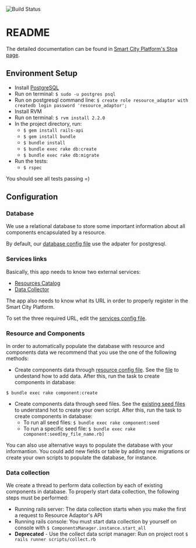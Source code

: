 ![Build Status](https://gitlab.com/smart-city-platform/resource-adaptor/badges/master/build.svg)

# README

The detailed documentation can be found in [Smart City Platform's Stoa page](https://social.stoa.usp.br/poo2016/forum-projeto-cidades-inteligentes/resource-adaptor).

## Environment Setup

* Install [PostgreSQL](https://www.postgresql.org/download/)
* Run on terminal: ```$ sudo -u postgres psql```
* Run on postgresql command line: ```$ create role resource_adaptor with createdb login password 'resource_adaptor';```
* Install RVM
* Run on terminal: ```$ rvm install 2.2.0```
* In the project directory, run:
  * ```$ gem install rails-api```
  * ```$ gem install bundle```
  * ```$ bundle install```
  * ```$ bundle exec rake db:create```
  * ```$ bundle exec rake db:migrate```
* Run the tests:
  * ```$ rspec```

You should see all tests passing =)

## Configuration

### Database

We use a relational database to store some important information about all components encapsulated by a resource.

By default, our [database config file](config/database.yml) use the adpater for postgresql.

### Services links

Basically, this app needs to know two external services:
* [Resources Catalog](https://gitlab.com/smart-city-platform/resources-catalog)
* [Data Collector](https://gitlab.com/smart-city-platform/data_collector)

The app also needs to know what its URL in order to properly register in the Smart City Platform.

To set the three required URL, edit the [services config file](config/services.yml).

### Resource and Components

In order to automatically populate the database with resource and components data we recommend that you use the one of the following methods:

* Create components data through [resource config file](config/resource.yml). See the [file](config/resource.yml) to undestand how to add data. After this, run the task to create components in database:

```$ bundle exec rake component:create```

* Create components data through seed files. See the [existing seed files](lib/seeds/) to understand hot to create your own script. After this, run the task to create components in database:
    * To run all seed files: ```$ bundle exec rake component:seed```
    * To run a specific seed file: ```$ bundle exec rake component:seed[my_file_name.rb]```

You can also use alternative ways to populate the database with your informantion. You could add new fields or table by adding new migrations or create your own scripts to populate the database, for instance.

### Data collection

We create a thread to perform data collection by each of existing components in database. 
To properly start data collection, the following steps must be performed:

* Running rails server: The data collection starts when you make the first a request to Resource Adaptor's API
* Running rails console: You must start data collection by yourself on console with ```$ ComponentsManager.instance.start_all```
* **Deprecated** - Use the collect data script manager: Run on project root ```$ rails runner scripts/collect.rb```